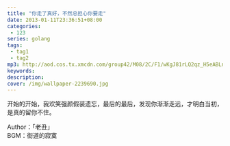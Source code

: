 ```yaml
---
title: "你走了真好，不然总担心你要走"
date: 2013-01-11T23:36:51+08:00
categories: 
 - 123
series: golang
tags: 
 - tag1
 - tag2
mp3: http://aod.cos.tx.xmcdn.com/group42/M08/2C/F1/wKgJ81rLQ2qz_H5eABLnXOCaglk016.mp3
keywords:
description: 
cover: /img/wallpaper-2239690.jpg
---
```




开始的开始，我欢笑强颜假装遗忘，最后的最后，发现你渐渐走远，才明白当初，是真的留你不住。

Author：「老丑」<br>
BGM：街道的寂寞